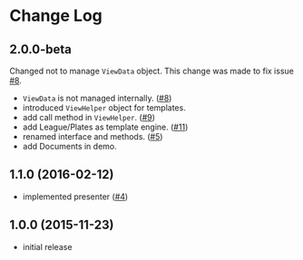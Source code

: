 Change Log
=========

## 2.0.0-beta

Changed not to manage `ViewData` object. 
This change was made to fix issue [#8](https://github.com/TuumPHP/Respond/issues/8). 

* `ViewData` is not managed internally. ([#8](https://github.com/TuumPHP/Respond/issues/8)) 
* introduced `ViewHelper` object for templates.
* add call method in `ViewHelper`. ([#9](https://github.com/TuumPHP/Respond/issues/9))
* add League/Plates as template engine. ([#11](https://github.com/TuumPHP/Respond/issues/11))
* renamed interface and methods. ([#5](https://github.com/TuumPHP/Respond/issues/5))
* add Documents in demo. 

## 1.1.0 (2016-02-12)

* implemented presenter ([#4](https://github.com/TuumPHP/Respond/issues/4))

## 1.0.0 (2015-11-23)

* initial release
